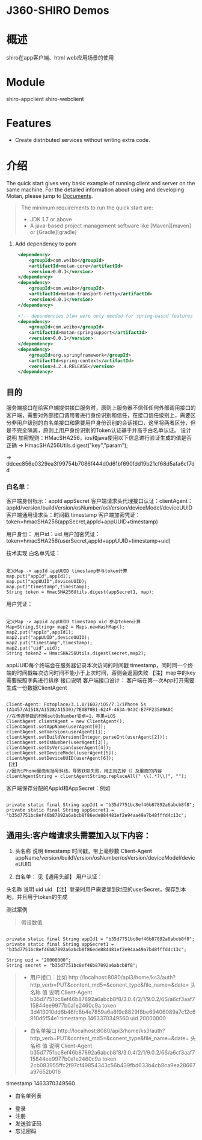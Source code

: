 # J360-SHIRO Demos

# 概述
shiro在app客户端、html web应用场景的使用

# Module
shiro-appclient
shiro-webclient

# Features
- Create distributed services without writing extra code.

# 介绍

The quick start gives very basic example of running client and server on the same machine. For the detailed information about using and developing Motan, please jump to [Documents](#documents).

> The minimum requirements to run the quick start are: 
>  * JDK 1.7 or above
>  * A java-based project management software like [Maven][maven] or [Gradle][gradle]

1. Add dependency to pom

   ```xml
    <dependency>
        <groupId>com.weibo</groupId>
        <artifactId>motan-core</artifactId>
        <version>0.0.1</version>
    </dependency>
    <dependency>
        <groupId>com.weibo</groupId>
        <artifactId>motan-transport-netty</artifactId>
        <version>0.0.1</version>
    </dependency>

    <!-- dependencies blow were only needed for spring-based features -->
    <dependency>
        <groupId>com.weibo</groupId>
        <artifactId>motan-springsupport</artifactId>
        <version>0.0.1</version>
    </dependency>
    <dependency>
        <groupId>org.springframework</groupId>
        <artifactId>spring-context</artifactId>
        <version>4.2.4.RELEASE</version>
    </dependency>
   ```
## 目的
服务端接口在给客户端提供接口服务时，原则上服务器不信任任何外部调用接口的客户端，需要对外部接口调用者进行身份识别和信任，在接口信任级别上，需要区分非用户级别的白名单接口和需要用户身份识别的会话接口，这里将两者区分，但是不完全隔离，原则上用户身份识别的Token认证基于并高于白名单认证。
设计说明
加密规则：HMacSHA256，ios和java使用以下信息进行验证生成的值是否正确
-> HmacSHA256Utils.digest("key","param");

->  ddcec856e0329ea3f99754b7086f444d0d61bf690fdd19b21cf68d5afa6cf7dd

### 白名单：
客户端身份标示：appId appSecret
客户端请求头代理接口认证：clientAgent：
appId/version/buildVersion/osNumber/osVersion/deviceModel/deviceUUID
客户端通用请求头：时间戳 timestamp
客户端加密凭证：token=hmacSHA256(appSecret,appId+appUUID+timestamp)


用户身份：
用户id：uid
用户加密凭证：token=hmacSHA256(userSecret,appId+appUUID+timestamp+uid)


技术实现
白名单凭证：
   ```

定义Map -> appId appUUID timestamp参与token计算
map.put("appId",appId1);
map.put("appUUID",deviceUUID);
map.put("timestamp",timestamp);
String token = HmacSHA256Utils.digest(appSecret1, map);
   ```


用户凭证：
   ```

定义Map -> appid appUUID timestamp uid 参与token计算
Map<String,String> map2 = Maps.newHashMap();
map2.put("appId",appId1);
map2.put("appUUID",deviceUUID);
map2.put("timestamp",timestamp);
map2.put("uid",uid);
String token2 = HmacSHA256Utils.digest(secret,map2);
   ```

appUUID每个终端会在服务器记录本次访问的时间戳 timestamp，同时同一个终端的时间戳每次访问时间不能小于上次时间，否则会返回失败
【注】map中的key 需要按照字典进行排序
接口说明
客户端接口设计：
客户端在第一次App打开需要生成一份数据ClientAgent
   ```

Client-Agent: Fotoplace/3.1.0/1602/iOS/7.1/iPhone 5s (A1457/A1518/A1528/A1530)/7EAB70B1-624F-463A-943C-E7FF235A9A0C
//在传递参数的时候setOsNumber安卓=1，苹果=iOS
ClientAgent clientAgent = new ClientAgent();
clientAgent.setAppName(userAgent[0]);
clientAgent.setVersion(userAgent[1]);
clientAgent.setBuildVersion(Integer.parseInt(userAgent[2]));
clientAgent.setOsNumber(userAgent[3]);
clientAgent.setOsVersion(userAgent[4]);
clientAgent.setDeviceModel(userAgent[5]);
clientAgent.setDeviceUUID(userAgent[6]);
【注】
//因为iPhone里面有括号斜线，导致获取失败，用正则去掉（）及里面的内容
clientAgentString = clientAgentString.replaceAll(" \\(.*?\\)", "");
   ```


客户端保存分配的AppId和AppSecret：例如
   ```

private static final String appId1 = "b35d7751bc8ef46b87892a6abcb8f8";
private static final String appSecret1 = "b35d7751bc8ef46b87892a6abcb8f86ede884481ef2e94aa49a7b48fffd4c13c";
   ```

## 通用头:客户端请求头需要加入以下内容：
1. 头名称
说明
timestamp	时间戳，带上毫秒数
Client-Agent
appName/version/buildVersion/osNumber/osVersion/deviceModel/deviceUUID


2. 白名单：
见【通用头部】
用户认证：

头名称
说明
uid	uid
【注】登录时用户需要拿到对应的userSecret，保存到本地，并且用于token的生成

测试案例
> 假设数值
   ```

private static final String appId1 = "b35d7751bc8ef46b87892a6abcb8f8";
private static final String appSecret1 = "b35d7751bc8ef46b87892a6abcb8f86ede884481ef2e94aa49a7b48fffd4c13c";

String uid = "20000000";
String secret = "b35d7751bc8ef46b87892a6abcb8f8";
   ```

> * 用户接口：比如
http://localhost:8080/api3/home/ks3/auth?http_verb=PUT&content_md5=&conent_type&file_name=&date=
头名称
值
说明
Client-Agent	b35d7751bc8ef46b87892a6abcb8f8/3.0.4/2/1/9.0.2/6S/a6cf3aaf715844ee9977b0a1e2460c9a
token	3d413010dd6b46fc8b4e7859a6a8f9c8829f8be69406089a7c12c6910d5f54e1
timestamp	1463370349560
uid	20000000

> * 白名单接口
http://localhost:8080/api3/home/ks3/auth?http_verb=PUT&content_md5=&conent_type&file_name=&date=
头名称
值
说明
Client-Agent	b35d7751bc8ef46b87892a6abcb8f8/3.0.4/2/1/9.0.2/6S/a6cf3aaf715844ee9977b0a1e2460c9a
token
2cb083955ffc2f97cf49854343c56b439fbd633b4cb8ca9ea28667a97652b016

timestamp	1463370349560

* 白名单列表
 - 登录
 - 注册
 - 发送验证码
 - 忘记密码
